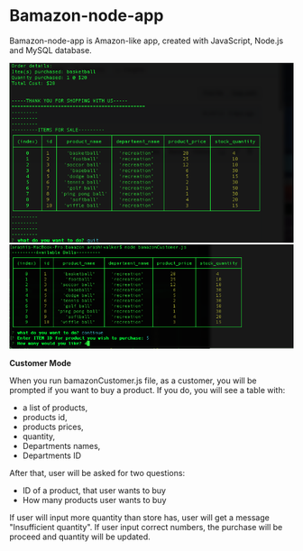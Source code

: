 # Bamazon-node-app

Bamazon-node-app is Amazon-like app, created with JavaScript, Node.js and MySQL database.


![screenshot](bamazon.png)
![screenshot](bamazon2.png)

**Customer Mode**

When you run bamazonCustomer.js file, as a customer, you will be prompted if you want to buy a product. If you do, you will see a table with:

 * a list of products, 
 * products id, 
 * products prices, 
 * quantity, 
 * Departments names,
 * Departments ID

 After that, user will be asked for two questions: 

 * ID of a product, that user wants to buy 
 * How many products user wants to buy

 If user will input more quantity than store has, user will get a message  "Insufficient quantity".
 If user input correct numbers, the purchase will be proceed and quantity will be updated.

 
